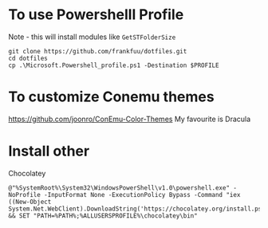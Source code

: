 # To use Powershelll Profile

Note - this will install modules like `GetSTFolderSize`
```
git clone https://github.com/frankfuu/dotfiles.git
cd dotfiles
cp .\Microsoft.Powershell_profile.ps1 -Destination $PROFILE
```

# To customize Conemu themes
https://github.com/joonro/ConEmu-Color-Themes
My favourite is Dracula

# Install other 

Chocolatey
```
@"%SystemRoot%\System32\WindowsPowerShell\v1.0\powershell.exe" -NoProfile -InputFormat None -ExecutionPolicy Bypass -Command "iex ((New-Object System.Net.WebClient).DownloadString('https://chocolatey.org/install.ps1'))" && SET "PATH=%PATH%;%ALLUSERSPROFILE%\chocolatey\bin"
```

